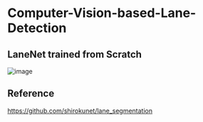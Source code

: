 # Computer-Vision-based-Lane-Detection

## LaneNet trained from Scratch
![image](https://user-images.githubusercontent.com/110117291/206560334-e1baa75d-172b-4c6b-b7ba-2eda69549993.png)

## Reference
https://github.com/shirokunet/lane_segmentation

